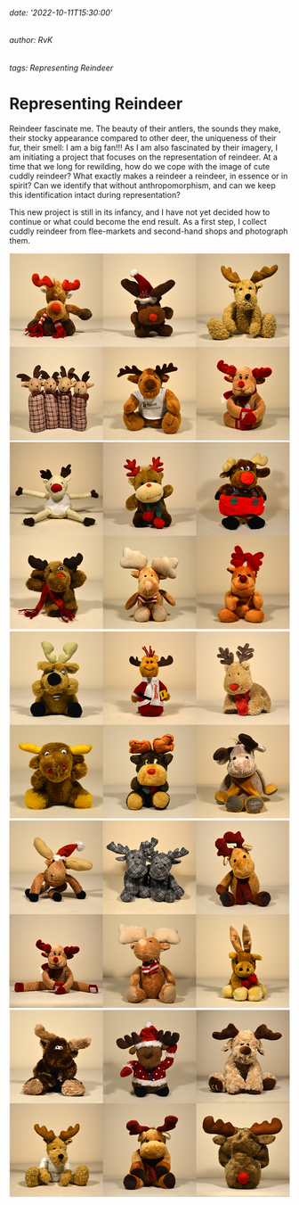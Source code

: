 ###### date: '2022-10-11T15:30:00'
###### author: RvK
###### tags: Representing Reindeer

# Representing Reindeer

Reindeer fascinate me. The beauty of their antlers, the sounds they make, their stocky appearance compared to other deer, the uniqueness of their fur, their smell: I am a big fan!!! As I am also fascinated by their imagery, I am initiating a project that focuses on the representation of reindeer. At a time that we long for rewilding, how do we cope with the image of cute cuddly reindeer? What exactly makes a reindeer a reindeer, in essence or in spirit? Can we identify that without anthropomorphism, and can we keep this identification intact during representation?

This new project is still in its infancy, and I have not yet decided how to continue or what could become the end result. As a first step, I collect cuddly reindeer from flee-markets and second-hand shops and photograph them.

<div align="center">
  <img src="assets/images/Reindeer01.jpg"/>
  <img src="assets/images/Reindeer02.jpg"/>
  <img src="assets/images/Reindeer03.jpg"/>
  <img src="assets/images/Reindeer04.jpg"/>
  <img src="assets/images/Reindeer05.jpg"/>
</div>

<br>
<br>
<br>
